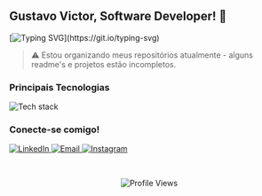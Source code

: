 ## Gustavo Victor, Software Developer! 👋

  [![Typing SVG](https://readme-typing-svg.demolab.com?font=Fira+Code&size=50&duration=1000&pause=2000&center=false&vCenter=true&random=true&width=2000&height=100&lines=Desenvolvedor+de+software+com+mais+de+3+anos+de+experi%C3%AAncia.;Apaixonado+por+c%C3%B3digo%2C+m%C3%BAsica+e+games.;Desenvolvo+jogos%2C+sistemas+e+solu%C3%A7%C3%B5es++multiplataformas.;Atuo+principalmente+com+C%23+e+Unity.;Gosto+de+explorar+outras+ferramentas+e+linguagens.)](https://git.io/typing-svg)

> ⚠️ Estou organizando meus repositórios atualmente - alguns readme's e projetos estão incompletos.

<h3 align="left">Principais Tecnologias</h3>

<p align="left">
  <img src="https://skillicons.dev/icons?i=cs,dotnet,java,cpp,py,unity,unreal,androidstudio,opencv,vscode,visualstudio,github,git" alt="Tech stack" />
</p>

<h3 align="left">Conecte-se comigo!</h3>

<p align="left">
  <a href="https://www.linkedin.com/in/gustavo.victor/" target="_blank">
    <img src="https://img.shields.io/badge/-LinkedIn-%230077B5?style=for-the-badge&logo=linkedin&logoColor=white" alt="LinkedIn" />
  </a>
  <a href="mailto:gustavo.pinheiro@unifebe.edu.br" target="_blank">
    <img src="https://img.shields.io/badge/-Email-%23333?style=for-the-badge&logo=gmail&logoColor=white" alt="Email" />
  </a>
  <a href="https://instagram.com/guavovic" target="_blank">
    <img src="https://img.shields.io/badge/-Instagram-%23E4405F?style=for-the-badge&logo=instagram&logoColor=white" alt="Instagram" />
  </a>
</p>

<br>

<p align="center">
  <img src="https://komarev.com/ghpvc/?username=guavovic&label=profile%20views&color=0e75b6&style=flat" alt="Profile Views" />
</p>
